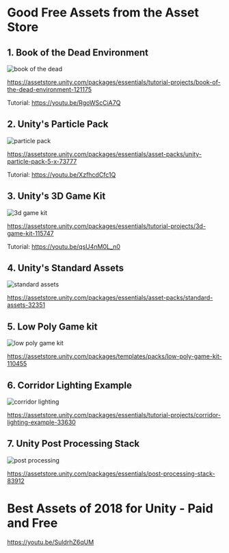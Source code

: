 # Good Free Assets from the Asset Store

## 1. Book of the Dead Environment

![book of the dead](https://user-images.githubusercontent.com/7401790/52665235-18c73480-2ed9-11e9-9534-d4289bfdd068.jpg)

https://assetstore.unity.com/packages/essentials/tutorial-projects/book-of-the-dead-environment-121175

Tutorial: https://youtu.be/RgoWScCiA7Q


## 2. Unity's Particle Pack

![particle pack](https://user-images.githubusercontent.com/7401790/52665470-a7d44c80-2ed9-11e9-8269-4b6ee66214ea.jpg)

https://assetstore.unity.com/packages/essentials/asset-packs/unity-particle-pack-5-x-73777

Tutorial: https://youtu.be/XzfhcdCfc1Q


## 3. Unity's 3D Game Kit

![3d game kit](https://user-images.githubusercontent.com/7401790/52665545-e0742600-2ed9-11e9-8a44-ccbb17450535.jpg)

https://assetstore.unity.com/packages/essentials/tutorial-projects/3d-game-kit-115747

Tutorial: https://youtu.be/qsU4nM0L_n0


## 4. Unity's Standard Assets

![standard assets](https://user-images.githubusercontent.com/7401790/52672705-9a748d80-2eec-11e9-8210-5e51ca2d9523.jpg)

https://assetstore.unity.com/packages/essentials/asset-packs/standard-assets-32351


## 5. Low Poly Game kit

![low poly game kit](https://user-images.githubusercontent.com/7401790/52665640-0ef20100-2eda-11e9-8312-7b8f04313b18.jpg)

https://assetstore.unity.com/packages/templates/packs/low-poly-game-kit-110455


## 6. Corridor Lighting Example

![corridor lighting](https://user-images.githubusercontent.com/7401790/52665717-32b54700-2eda-11e9-846a-c0cafc8a2231.jpg)

https://assetstore.unity.com/packages/essentials/tutorial-projects/corridor-lighting-example-33630


## 7. Unity Post Processing Stack

![post processing](http://i.imgur.com/yhu5dX8.gif)

https://assetstore.unity.com/packages/essentials/post-processing-stack-83912


# Best Assets of 2018 for Unity - Paid and Free
https://youtu.be/SuldrhZ6qUM
